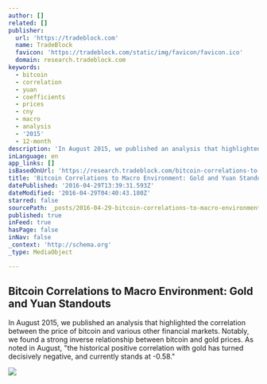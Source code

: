 ```yaml
---
author: []
related: []
publisher:
  url: 'https://tradeblock.com'
  name: TradeBlock
  favicon: 'https://tradeblock.com/static/img/favicon/favicon.ico'
  domain: research.tradeblock.com
keywords:
  - bitcoin
  - correlation
  - yuan
  - coefficients
  - prices
  - cny
  - macro
  - analysis
  - '2015'
  - 12-month
description: 'In August 2015, we published an analysis that highlighted the correlation between the price of bitcoin and various other financial markets. Notably, we found a strong inverse relationship between bitcoin and gold prices. As noted in August, "the historical positive correlation with gold has turned decisively negative, and currently stands at -0.58."'
inLanguage: en
app_links: []
isBasedOnUrl: 'https://research.tradeblock.com/bitcoin-correlations-to-macro-environment-gold-and-yuan-standouts/'
title: 'Bitcoin Correlations to Macro Environment: Gold and Yuan Standouts'
datePublished: '2016-04-29T13:39:31.593Z'
dateModified: '2016-04-29T04:40:43.180Z'
starred: false
sourcePath: _posts/2016-04-29-bitcoin-correlations-to-macro-environment-gold-and-yuan-sta.md
published: true
inFeed: true
hasPage: false
inNav: false
_context: 'http://schema.org'
_type: MediaObject

---
```

<article style=""><h1>Bitcoin Correlations to Macro Environment: Gold and Yuan Standouts</h1><p>In August 2015, we published an analysis that highlighted the correlation between the price of bitcoin and various other financial markets. Notably, we found a strong inverse relationship between bitcoin and gold prices. As noted in August, "the historical positive correlation with gold has turned decisively negative, and currently stands at -0.58."</p><img src="https://research.tradeblock.com/wp-content/uploads/2016/01/All-Assets-vs-Bitcoin.png" /></article>